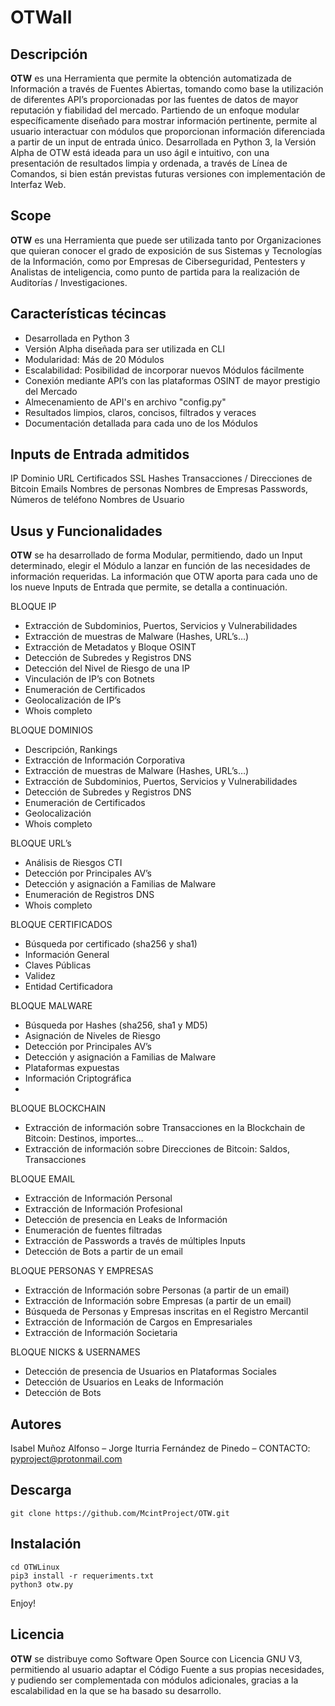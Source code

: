# OTWall

## Descripción

**OTW** es una Herramienta que permite la obtención automatizada de Información a través de Fuentes Abiertas, tomando como base la utilización de diferentes API’s proporcionadas por las fuentes de datos de mayor reputación y fiabilidad del mercado. Partiendo de un enfoque modular específicamente diseñado para mostrar información pertinente, permite al usuario interactuar con módulos que proporcionan información diferenciada a partir de un input de entrada único.
Desarrollada en Python 3, la Versión Alpha de OTW está ideada para un uso ágil e intuitivo, con una presentación de resultados limpia y ordenada, a través de Línea de Comandos, si bien están previstas futuras versiones con implementación de Interfaz Web. 

## Scope

**OTW** es una Herramienta que puede ser utilizada tanto por Organizaciones que quieran conocer el grado de exposición de sus Sistemas y Tecnologías de la Información, como por Empresas de Ciberseguridad, Pentesters y Analistas de inteligencia, como punto de partida para la realización de Auditorías / Investigaciones. 

## Características técincas

-	Desarrollada en Python 3 
-	Versión Alpha diseñada para ser utilizada en CLI
-	Modularidad: Más de 20 Módulos 
-	Escalabilidad: Posibilidad de incorporar nuevos Módulos fácilmente
-	Conexión mediante API’s con las plataformas OSINT de mayor prestigio del Mercado
-   Almecenamiento de API's en archivo "config.py"
-	Resultados limpios, claros, concisos, filtrados y veraces
-	Documentación detallada para cada uno de los Módulos

## Inputs de Entrada admitidos

IP
Dominio
URL
Certificados SSL
Hashes
Transacciones / Direcciones de Bitcoin
Emails
Nombres de personas
Nombres de Empresas
Passwords, Números de teléfono
Nombres de Usuario


## Usus y Funcionalidades 

**OTW** se ha desarrollado de forma Modular, permitiendo, dado un Input determinado, elegir el Módulo a lanzar en función de las necesidades de información requeridas. La información que OTW aporta para cada uno de los nueve Inputs de Entrada que permite, se detalla a continuación.

BLOQUE IP
-	Extracción de Subdominios, Puertos, Servicios y Vulnerabilidades 
-	Extracción de muestras de Malware (Hashes, URL’s…)
-	Extracción de Metadatos y Bloque OSINT
-	Detección de Subredes y Registros DNS
-	Detección del Nivel de Riesgo de una IP
-	Vinculación de IP’s con Botnets
-	Enumeración de Certificados
-	Geolocalización de IP’s
-	Whois completo 

BLOQUE DOMINIOS
-	Descripción, Rankings
-	Extracción de Información Corporativa
-	Extracción de muestras de Malware (Hashes, URL’s…)
-	Extracción de Subdominios, Puertos, Servicios y Vulnerabilidades
-	Detección de Subredes y Registros DNS
-	Enumeración de Certificados
-	Geolocalización 
-	Whois completo 

BLOQUE URL’s
-	Análisis de Riesgos CTI
-	Detección por Principales AV’s
-	Detección y asignación a Familias de Malware
-	Enumeración de Registros DNS
-	Whois completo 

BLOQUE CERTIFICADOS
-	Búsqueda por certificado (sha256 y sha1)
-	Información General
-	Claves Públicas
-	Validez
-	Entidad Certificadora

BLOQUE MALWARE
-	Búsqueda por Hashes (sha256, sha1 y MD5)
-	Asignación de Niveles de Riesgo
-	Detección por Principales AV’s
-	Detección y asignación a Familias de Malware
-	Plataformas expuestas
-	Información Criptográfica
-	
BLOQUE BLOCKCHAIN
-	Extracción de información sobre Transacciones en la Blockchain de Bitcoin: Destinos, importes…
-	Extracción de información sobre Direcciones de Bitcoin: Saldos, Transacciones

BLOQUE EMAIL
-	Extracción de Información Personal 
-	Extracción de Información Profesional
-	Detección de presencia en Leaks de Información
-	Enumeración de fuentes filtradas
-	Extracción de Passwords a través de múltiples Inputs
-	Detección de Bots a partir de un email

BLOQUE PERSONAS Y EMPRESAS
-	Extracción de Información sobre Personas (a partir de un email)
-	Extracción de Información sobre Empresas (a partir de un email)
-	Búsqueda de Personas y Empresas inscritas en el Registro Mercantil
-	Extracción de Información de Cargos en Empresariales
-	Extracción de Información Societaria

BLOQUE NICKS & USERNAMES
-	Detección de presencia de Usuarios en Plataformas Sociales 
-	Detección de Usuarios en Leaks de Información
-	Detección de Bots

## Autores 

Isabel Muñoz Alfonso – 
Jorge Iturria Fernández de Pinedo – CONTACTO: pyproject@protonmail.com

## Descarga 

```
git clone https://github.com/McintProject/OTW.git 
```

## Instalación

```
cd OTWLinux
pip3 install -r requeriments.txt
python3 otw.py
```
Enjoy!

## Licencia

**OTW** se distribuye como Software Open Source con Licencia GNU V3, permitiendo al usuario adaptar el Código Fuente a sus propias necesidades, y pudiendo ser complementada con módulos adicionales, gracias a la escalabilidad en la que se ha basado su desarrollo.
